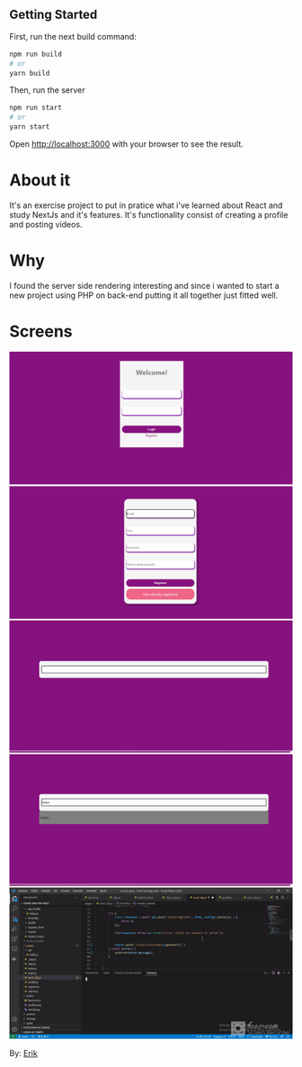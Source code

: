 ## Getting Started

First, run the next build command:

```bash
npm run build
# or
yarn build
```

Then, run the server

```bash
npm run start
# or
yarn start
```

Open [http://localhost:3000](http://localhost:3000) with your browser to see the result.


# About it 
It's an exercise project to put in pratice what i've learned about React and study NextJs and it's features.
It's functionality consist of creating a profile and posting videos.

# Why 
I found the server side rendering interesting and since i wanted to start a new project using PHP on back-end 
putting it all together just fitted well.

# Screens

![Login](./screens/login.png)
![register](./screens/register_error.png)
![search](./screens/search.png)
![results](./screens/search_result.png)
![posting](./screens/posting.gif)

By: [Erik](https://www.linkedin.com/in/erik-natan-moreira-santos-983865195/)
